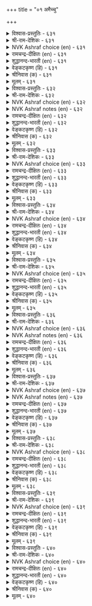 +++
title = "०१ अमैच्चु"

+++

<details><summary>विश्वास-प्रस्तुतिः - ६३१</summary>

करुवियुम् कालमुम् सॆय्गैयुम् सॆय्युम्  
अरुविऩैयुम् माण्डदु अमैच्चु। ६३१  
</details>

<details><summary>श्री-राम-देशिकः - ६३१</summary>

अधिकारः ६४. अमात्यः  
उचितः समयः, कार्यसाधिके सैन्यसम्पदौ ।  
क्रियाप्रकारस्तच्छ्रैष्ठ्यमिमे मन्त्रिगुणाः स्मृताः ॥ ६३१॥
</details>

<details><summary>NVK Ashraf choice (en) - ६३१</summary>

०६३१  
Call him minister who best contrives the means,  
The time, the mode and the deed.  
(P.S. Sundaram)  
</details>

<details><summary>रामचन्द्र-दीक्षितः (en) - ६३१</summary>

631\. karuviyum, kālamum, ceykaiyum, ceyyum  
aruviṉaiyum, māṇṭatu-amaiccu.

631\. He is the minister who, finds out the means, the time, the deed and its full accomplishment.  
</details>

<details><summary>शुद्धानन्द-भारती (en) - ६३१</summary>

64\. அமைச்சு - Ministers

1\. கருவியும் காலமும் செய்கையும் செய்யும்  
அருவினையும் மாண்டது அமைச்சு.  
He is minister who chooses  
Right means, time, mode and rare ventures.        631  
</details>

<details><summary>वेङ्कटकृष्ण (हि) - ६३१</summary>

631
साधन, काल, उपाय औ’, कार्यसिद्धि दुस्साध्य ।  
इनका श्रेष्ठ विधान जो, करता वही अमात्य ॥
</details>

<details><summary>श्रीनिवास (क) - ६३१</summary>

631. कॆलसक्कॆ तक्क साधनवन्नू, तक्क कालवन्नू कॆलस माडलु तक्क वॆधानवन्नू, कष्टसाध्यवाद कॆलसवन्नू अरितु विशिष्ट
रीतियल्लि माड बल्लवने मन्त्रियु.

</details>

<details><summary>मूलम् - ६३१</summary>

करुवियुम् कालमुम् सॆय्गैयुम् सॆय्युम्  
अरुविऩैयुम् माण्डदु अमैच्चु। ६३१  
</details>

<details><summary>विश्वास-प्रस्तुतिः - ६३२</summary>

वऩ्कण् कुडिगात्तल् कऱ्ऱऱिदल् आळ्विऩैयोडु  
ऐन्दुडऩ् माण्डदु अमैच्चु। ६३२  
</details>

<details><summary>श्री-राम-देशिकः - ६३२</summary>

सामर्थ्यं यत्नशीलत्वं कुलीनत्वं मनोधृतिः ।  
विद्येति पञ्चभिश्चैतैः सहितः सचिवो मतः ॥ ६३२॥
</details>

<details><summary>NVK Ashraf choice (en) - ६३२</summary>

०६३२  
A minister excels in firmness, protection,  
Learning and perseverance, besides the five tactics. *  
(V. Ramasamy)  
</details>

<details><summary>NVK Ashraf notes (en) - ६३२</summary>

६३२. (V. Ramasamy) considers that the phrase "ऐन्दुडन्" in this Kural has made this couplet a difficult one to translate. It is not clear if these five tactics are amongst those mentioned in other couplets in this chapter.
</details>

<details><summary>रामचन्द्र-दीक्षितः (en) - ६३२</summary>

632\. vaṉkaṇ, kuṭikāttal, kaṟṟu aṟital, āḷviṉaiyōṭu  
aintuṭaṉ māṇṭatu-amaiccu.

632\. A minister should have five qualities; tenacity of purpose, birth in a respectable family, welfare of the people, profound learning and perseverance.  
</details>

<details><summary>शुद्धानन्द-भारती (en) - ६३२</summary>

2\. வன்கண் குடிகாத்தல் கற்றறிதல் ஆள்வினையோடு  
ஐந்துடன் மாண்டது அமைச்சு.  
With these he guards people, - by his  
Knowledge, firmness and manliness.        632  
</details>

<details><summary>वेङ्कटकृष्ण (हि) - ६३२</summary>

632
दृढ़ता, कुल-रक्षण तथा, यत्न, सुशिक्षा, ज्ञान ।  
पाँच गुणों से युक्त जो, वही अमात्य सुजान ॥
</details>

<details><summary>श्रीनिवास (क) - ६३२</summary>

632. मेलिन ऐदु गुणगळॊन्दिगॆ निर्भीत दृष्टि, प्रचारक्षणॆ, निखरवाद ज्ञान, प्रमाणिक प्रयत्न इवुगळन्नु विशिष्टवागि
हॊन्दिरुववनु मन्त्रियु.

</details>

<details><summary>मूलम् - ६३२</summary>

वऩ्कण् कुडिगात्तल् कऱ्ऱऱिदल् आळ्विऩैयोडु  
ऐन्दुडऩ् माण्डदु अमैच्चु। ६३२  
</details>

<details><summary>विश्वास-प्रस्तुतिः - ६३३</summary>

पिरित्तलुम् पेणिक् कॊळलुम् पिरिन्दार्प्  
पॊरुत्तलुम् वल्ल तमैच्चु। ६३३  
</details>

<details><summary>श्री-राम-देशिकः - ६३३</summary>

रिपुपक्षजनत्यक्ता स्वपक्षजनरक्षकः ।  
गातानां पुनरानेता भवेत् सचिवसत्तमः ॥ ६३३॥
</details>

<details><summary>NVK Ashraf choice (en) - ६३३</summary>

०६३३  
An able minister can disunite allies,  
Cherish friends and reunite enemies. *  
(V.V.S. Aiyar)  
</details>

<details><summary>रामचन्द्र-दीक्षितः (en) - ६३३</summary>

633\. pirittalum, pēṇikkoḷalum, pirintārp  
poruttalum, vallatu-amaiccu.

633\. A minister must be able to separate a foe from his ally, befriend allies and reunite separated allies.  
</details>

<details><summary>शुद्धानन्द-भारती (en) - ६३३</summary>

3\. பிரித்தலும் பேணிக் கொளலும் பிரிந்தார்ப்  
பொருத்தலும் வல்லது அமைச்சு.  
A minister cherishes friends  
Divides foes and the parted blends.        633  
</details>

<details><summary>वेङ्कटकृष्ण (हि) - ६३३</summary>

633
फूट डालना शत्रु में, पालन मैत्री-भाव ।  
लेना बिछुड़ों को मिला,  योग्य आमात्य-स्वभाव ॥
</details>

<details><summary>श्रीनिवास (क) - ६३३</summary>

633. हगॆगळिगॆ नॆरवागुववरन्नु दॊरमाडि, तन्नॊडनॆ इरुववरन्नु रक्षिसुत्त तन्निन्द दॊरवादवरन्नु मत्तॆ
सेरिसिकॊळ्ळबल्लवने मन्त्रियु.

</details>

<details><summary>मूलम् - ६३३</summary>

पिरित्तलुम् पेणिक् कॊळलुम् पिरिन्दार्प्  
पॊरुत्तलुम् वल्ल तमैच्चु। ६३३  
</details>

<details><summary>विश्वास-प्रस्तुतिः - ६३४</summary>

तॆरिदलुम् तेर्न्दु सॆयलुम् ऒरुदलैयाच्  
चॊल्ललुम् वल्लदु अमैच्चु। ६३४  
</details>

<details><summary>श्री-राम-देशिकः - ६३४</summary>

सहेतुकं क्रियाकर्ता कर्तव्यार्थविमर्शकः ।  
भावाविष्करणे धीरः सचिचश्रेष्ठ उच्यते ॥ ६३४॥
</details>

<details><summary>NVK Ashraf choice (en) - ६३४</summary>

०६३४  
Call him a minister who comprehends things,  
Executes them and directs others. *  
(Satguru Subramuniyaswami)  
</details>

<details><summary>रामचन्द्र-दीक्षितः (en) - ६३४</summary>

634\. teritalum, tērntu ceyalum, orutalaiyāc  
collalum vallatu-amaiccu.

634\. A minister should study the consequences of an act and carry it successfully by a decisive speech.  
</details>

<details><summary>शुद्धानन्द-भारती (en) - ६३४</summary>

4\. தெரிதலும் தேர்ந்து செயலும் ஒருதலையாச்  
சொல்லலும் வல்லது அமைச்சு.  
A minister must sift reflect  
Select and say surely one fact.        634  
</details>

<details><summary>वेङ्कटकृष्ण (हि) - ६३४</summary>

634
विश्लेषण करता तथा, परख कार्य को साध्य ।  
दृढ़ता पूर्वक मंत्रणा, देता योग्य अमात्य ॥
</details>

<details><summary>श्रीनिवास (क) - ६३४</summary>

634. माडुव कॆलसगळन्नु चॆन्नागि तिळिदुकॊण्डु, अदक्कॆ बेकाद मार्गगळन्नु आलोचिसि कैकॊण्डु, निष्चयवागि
अभिप्रायगळन्नु हेळबल्लवने मन्त्रियु.

</details>

<details><summary>मूलम् - ६३४</summary>

तॆरिदलुम् तेर्न्दु सॆयलुम् ऒरुदलैयाच्  
चॊल्ललुम् वल्लदु अमैच्चु। ६३४  
</details>

<details><summary>विश्वास-प्रस्तुतिः - ६३५</summary>

अऱऩऱिन्दु आऩ्ऱमैन्द सॊल्लाऩ्ऎञ् ञाऩ्ऱुन्  
दिऱऩऱिन्दाऩ् तेर्चित् तुणै। ६३५  
</details>

<details><summary>श्री-राम-देशिकः - ६३५</summary>

राजधर्मे च निपुणः स्वशास्त्रार्थविशारदः ।  
कालोचितमतिः कार्ये भवेत् सचिवसत्तमः ॥ ६३५॥
</details>

<details><summary>NVK Ashraf choice (en) - ६३५</summary>

०६३५  
A helpful counsellor knows the codes,  
Is learned in discourse and ever resourceful.  
(P.S. Sundaram)  
</details>

<details><summary>रामचन्द्र-दीक्षितः (en) - ६३५</summary>

635\. aṟaṉ aṟintu, āṉṟu amainta collāṉ, eññāṉṟum  
tiṟaṉ aṟintāṉ, tērccit tuṇai.

635\. He is a helpful counselor who is righteous and considerate in his speech, and always knows how to act.  
</details>

<details><summary>शुद्धानन्द-भारती (en) - ६३५</summary>

5\. அறனறிந்து ஆன்றமைந்த சொல்லான்எஞ் ஞான்றும்  
திறனறிந்தான் தேர்ச்சித் துணை.  
Have him for help who virtue knows  
Right wisdom speaks, ever apt in acts.        635  
</details>

<details><summary>वेङ्कटकृष्ण (हि) - ६३५</summary>

635
धर्म जान, संयम सहित, ज्ञानपूर्ण कर बात ।  
सदा समझता शक्ति को, साथी है वह ख्यात ॥
</details>

<details><summary>श्रीनिवास (क) - ६३५</summary>

635. धर्मवन्नु तिळिदु, पूर्ण ज्ञानदिन्द माताड बल्लवनागि, माडुव कॆलसद मर्मवन्नु अरितवनागियू इरबल्लवने
अरसन मन्त्रालोचनॆगॆ सहायकनॆनिसुवनु.

</details>

<details><summary>मूलम् - ६३५</summary>

अऱऩऱिन्दु आऩ्ऱमैन्द सॊल्लाऩ्ऎञ् ञाऩ्ऱुन्  
दिऱऩऱिन्दाऩ् तेर्चित् तुणै। ६३५  
</details>

<details><summary>विश्वास-प्रस्तुतिः - ६३६</summary>

मदिनुट्पम् नूलोडु उडैयार्क्कु अदिनुट्पम्  
यावुळ मुऩ्निऱ् पवै। ६३६  
</details>

<details><summary>श्री-राम-देशिकः - ६३६</summary>

यस्य स्वाभाविकं ज्ञानं शास्त्र्ज्ञानेन सङ्गतम् ।  
मन्त्रिणस्तस्य पुरतः किं कुर्युः शत्रुवञ्चनाः ॥ ६३६॥
</details>

<details><summary>NVK Ashraf choice (en) - ६३६</summary>

०६३६  
What is there too subtle to stand before men  
Who add learning to their intelligence? *  
(V.V.S. Aiyar)  
</details>

<details><summary>NVK Ashraf notes (en) - ६३६</summary>

६३६. A short and crisp translations of these couplets [but not close to original]: "What can oppose a keen intelligence combined with learning?" - (P.S. Sundaram)
</details>

<details><summary>रामचन्द्र-दीक्षितः (en) - ६३६</summary>

636\. matinuṭpam nūlōṭu uṭaiyārkku ati nuṭpam  
yā uḷa, muṉ niṟpavai?.

636\. To a keen intellect combined with learning no difficulty stands in the way.  
</details>

<details><summary>शुद्धानन्द-भारती (en) - ६३६</summary>

6\. மதிநுட்பம் நூலோடு உடையார்க்கு அதிநுட்பம்  
யாஉள முன்னிற் பவை.  
Which subtler brain can stand before  
The keen in brain with learned love?        636  
</details>

<details><summary>वेङ्कटकृष्ण (हि) - ६३६</summary>

636
शास्त्र जानते जो रहा, सूक्ष्म बुद्धि का भौन ।  
उसका करते सामना, सूक्ष्म प्रश्न अति कौन ॥
</details>

<details><summary>श्रीनिवास (क) - ६३६</summary>

636. शास्त्र ज्ञानदॊन्दिगॆ स्वाभाविकवाद सूक्ष्म बुद्दियुळ्ळवरिगॆ ऎदुरिसि निल्लबेकादन्थ अति सूक्ष्म विचारगळु
यावुविवॆ?

</details>

<details><summary>मूलम् - ६३६</summary>

मदिनुट्पम् नूलोडु उडैयार्क्कु अदिनुट्पम्  
यावुळ मुऩ्निऱ् पवै। ६३६  
</details>

<details><summary>विश्वास-प्रस्तुतिः - ६३७</summary>

सॆयऱ्कै अऱिन्दक् कडैत्तुम् उलगत्तु  
इयऱ्कै अऱिन्दु सॆयल्। ६३७  
</details>

<details><summary>श्री-राम-देशिकः - ६३७</summary>

नीतिशास्त्रप्रकारेण न युक्तं कार्यसाधनम् ।  
देशकालानुरोधेन कार्यसाधनमुत्तमम् ॥ ६३७॥
</details>

<details><summary>NVK Ashraf choice (en) - ६३७</summary>

०६३७  
Even if well-versed in theory,  
Act as per the ways of the world. *  
(C. Rajagopalachari)  
</details>

<details><summary>NVK Ashraf notes (en) - ६३७</summary>

६३७. Another abstract translation: "However well-versed in books, be practical" - (P.S. Sundaram)
</details>

<details><summary>रामचन्द्र-दीक्षितः (en) - ६३७</summary>

637\. ceyaṟkai aṟintakkaṭaittum, ulakattu  
iyaṟkai aṟintu, ceyal!.

637\. Even though you know the rules, act in conformity with the world opinion.  
</details>

<details><summary>शुद्धानन्द-भारती (en) - ६३७</summary>

7\. செயற்கை அறிந்தக் கடைத்தும் உலகத்து  
இயற்கை அறிந்து செயல்.  
Albeit you know to act from books  
Act after knowing world's outlooks.        637  
</details>

<details><summary>वेङ्कटकृष्ण (हि) - ६३७</summary>

637
यद्यपि विधियों का रहा, शास्त्र रीति से ज्ञान ।  
फिर भी करना चाहिये, लोकरीति को जान ॥
</details>

<details><summary>श्रीनिवास (क) - ६३७</summary>

637. पुस्तक ज्ञानदिन्द कॆलस माडुव बगॆ तिळिदिद्दरू लोकद स्वभाववन्नु तिळिदु कॆलस माडबेकु.

</details>

<details><summary>मूलम् - ६३७</summary>

सॆयऱ्कै अऱिन्दक् कडैत्तुम् उलगत्तु  
इयऱ्कै अऱिन्दु सॆयल्। ६३७  
</details>

<details><summary>विश्वास-प्रस्तुतिः - ६३८</summary>

अऱिगॊऩ्ऱु अऱियाऩ् ऎऩिऩुम् उऱुदि  
उऴैयिरुन्दाऩ् कूऱल् कडऩ्। ६३८  
</details>

<details><summary>श्री-राम-देशिकः - ६३८</summary>

अश‍ृण्वतः सतां वाक्यं स्वयं तत्त्वमजानतः ।  
नृपस्य समये तत्त्वकथनं मन्त्रिलक्षणम् ॥ ६३८॥
</details>

<details><summary>NVK Ashraf choice (en) - ६३८</summary>

०६३८  
It is a minister's duty to advise aright  
Though the ruler in ignorance may refute wisdom.  
(P.S. Sundaram), (J. Narayanaswamy)  
</details>

<details><summary>रामचन्द्र-दीक्षितः (en) - ६३८</summary>

638\. aṟi koṉṟu, aṟiyāṉ eṉiṉum, uṟuti  
uḻaiyiruntāṉ kūṟal kaṭaṉ.

638\. Though a king listens not to wise words it is the duty of the minister to speak firmly to him.  
</details>

<details><summary>शुद्धानन्द-भारती (en) - ६३८</summary>

8\. அறிகொன்று அறியான் எனினும் உறுதி  
உழையிருந்தான் கூறல் கடன்.  
The man in place must tell the facts  
Though the ignorant king refutes.        638  
</details>

<details><summary>वेङ्कटकृष्ण (हि) - ६३८</summary>

638
हत्या कर उपदेश की, खुद हो अज्ञ नरेश ।  
फिर भी धर्म अमात्य का, देना दृढ़ उपदेश ॥
</details>

<details><summary>श्रीनिवास (क) - ६३८</summary>

638. अरसनादवनु पूर्ति अज्ञानियागिद्दरू अवनिगॆ खचितवाग सलहॆगळन्नु, कॊडुवुदु मन्त्रियादवन कर्तव्य.

</details>

<details><summary>मूलम् - ६३८</summary>

अऱिगॊऩ्ऱु अऱियाऩ् ऎऩिऩुम् उऱुदि  
उऴैयिरुन्दाऩ् कूऱल् कडऩ्। ६३८  
</details>

<details><summary>विश्वास-प्रस्तुतिः - ६३९</summary>

पऴुदॆण्णुम् मन्दिरियिऩ् पक्कददुळ् तॆव्वोर्  
ऎऴुबदु कोडि उऱुम्। ६३९  
</details>

<details><summary>श्री-राम-देशिकः - ६३९</summary>

कुमार्गबोधकामात्यनिकटे वर्तनादपि ।  
कोटिसप्ततिशत्रूणां मध्ये वासोऽपि साम्प्रतम् ॥ ६३९॥
</details>

<details><summary>NVK Ashraf choice (en) - ६३९</summary>

०६३९  
Better seventy million open foes  
Than one treacherous minister inside. *  
(P.S. Sundaram)  
</details>

<details><summary>रामचन्द्र-दीक्षितः (en) - ६३९</summary>

639\. paḻutu eṇṇum mantiriyiṉ, pakkattuḷ tev ōr  
eḻupatu kōṭi uṟum.

639\. A treacherous minister by the king’s side is equal to seventy crores of enemies.  
</details>

<details><summary>शुद्धानन्द-भारती (en) - ६३९</summary>

9\. பழுதெண்ணும் மந்திரியின் பக்கத்துள் தெவ்வோர்  
எழுபது கோடி உறும்.  
Seventy crores of foes are better  
Than a minister with mind bitter.        639  
</details>

<details><summary>वेङ्कटकृष्ण (हि) - ६३९</summary>

639
हानि विचारे निकट रह, यदि दुर्मंत्री एक ।  
उससे सत्तर कोटि रिपु, मानों बढ़ कर नेक ॥
</details>

<details><summary>श्रीनिवास (क) - ६३९</summary>

639. सनिहदल्ले इद्दु (अरसन) नाशवन्नु बयसुव मन्त्रिगिन्त, ऎप्पत्तु कोटि हगॆगळु इद्दरू अदु उत्तमवे.

</details>

<details><summary>मूलम् - ६३९</summary>

पऴुदॆण्णुम् मन्दिरियिऩ् पक्कददुळ् तॆव्वोर्  
ऎऴुबदु कोडि उऱुम्। ६३९  
</details>

<details><summary>विश्वास-प्रस्तुतिः - ६४०</summary>

मुऱैप्पडच् चूऴ्न्दुम् मुडिविलवे सॆय्वर्  
तिऱप्पाडु इलाअ तवर्। ६४०  
</details>

<details><summary>श्री-राम-देशिकः - ६४०</summary>

स्मृत्वा यथावत्कार्याणि सम्यकू तत्कर्तुमुद्यतः ।  
नैतानि पूर्णतां यान्ति सामर्थ्य न भवेद्यदि ॥ ६४०॥
</details>

<details><summary>NVK Ashraf choice (en) - ६४०</summary>

०६४०  
The inefficient will leave undone  
Even well-planned schemes.  
(P.S. Sundaram)  
</details>

<details><summary>रामचन्द्र-दीक्षितः (en) - ६४०</summary>

640\. muṟaippaṭac cūḻntum, muṭivilavē ceyvar-  
tiṟappāṭu ilāatavar.

640\. Ministers who have no requisite ability will leave a task unfinished though well begun.  
</details>

<details><summary>शुद्धानन्द-भारती (en) - ६४०</summary>

10\. முறைப்படச் சூழ்ந்தும் முடிவிலவே செய்வர்  
திறப்பாடு இலாஅ தவர்.  
The unresolved, though well designed  
To fulfil an act they have no mind.        640  
</details>

<details><summary>वेङ्कटकृष्ण (हि) - ६४०</summary>

640
यद्यपि क्रम से सोच कर, शुरू करे सब कर्म ।  
जिनमें दृढ़ क्षमता नहीं, करें अधूरा कर्म ॥
</details>

<details><summary>श्रीनिवास (क) - ६४०</summary>

640. कायदक्षतॆयिल्लद मन्त्रिगळु, तावु कैगॊण्ड कॆलसदल्लि मुञ्चितवागि साकष्टु सलहॆगळन्नु पडॆदिद्दरू, अदन्नु
मुगिसलारदे कैबिडुत्तारॆ.
</details>

<details><summary>मूलम् - ६४०</summary>

मुऱैप्पडच् चूऴ्न्दुम् मुडिविलवे सॆय्वर्  
तिऱप्पाडु इलाअ तवर्। ६४०  
</details>

